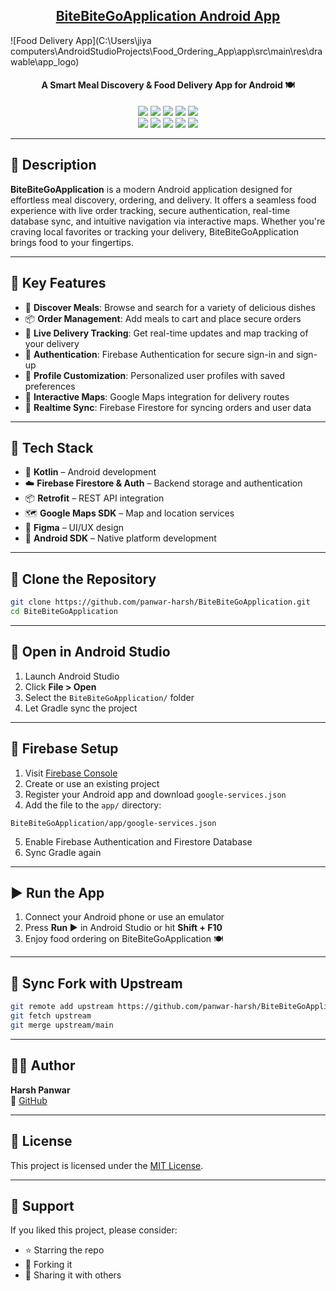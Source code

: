 <h2 align="center"><u>BiteBiteGoApplication Android App</u></h2>

![Food Delivery App](C:\Users\jiya computers\AndroidStudioProjects\Food_Ordering_App\app\src\main\res\drawable\app_logo)
<h4 align="center">A Smart Meal Discovery & Food Delivery App for Android 🍽️</h4>

<p align="center">
    <img src="https://img.shields.io/github/stars/panwar-harsh/BiteBiteGoApplication?style=for-the-badge&color=orange">
    <img src="https://img.shields.io/github/forks/panwar-harsh/BiteBiteGoApplication?style=for-the-badge&color=purple">
    <img src="https://img.shields.io/github/license/panwar-harsh/BiteBiteGoApplication?style=for-the-badge&color=blue">
    <img src="https://img.shields.io/github/issues/panwar-harsh/BiteBiteGoApplication?style=for-the-badge&color=red">
    <img src="https://img.shields.io/github/contributors/panwar-harsh/BiteBiteGoApplication?style=for-the-badge&color=cyan">
<br>
    <img src="https://img.shields.io/badge/Author-Harsh%20Panwar-magenta?style=flat-square">
    <img src="https://img.shields.io/badge/Open%20Source-Yes-brightgreen?style=flat-square">
    <img src="https://img.shields.io/badge/Maintained-Yes-cyan?style=flat-square">
    <img src="https://img.shields.io/badge/Made%20In-India-green?style=flat-square">
    <img src="https://img.shields.io/badge/Written%20In-Kotlin,%20Firebase,%20Retrofit,%20XML-blue?style=flat-square">
</p>

---

## 📝 Description

**BiteBiteGoApplication** is a modern Android application designed for effortless meal discovery, ordering, and delivery. It offers a seamless food experience with live order tracking, secure authentication, real-time database sync, and intuitive navigation via interactive maps. Whether you're craving local favorites or tracking your delivery, BiteBiteGoApplication brings food to your fingertips.

---

## 🔑 Key Features

- 🍛 **Discover Meals**: Browse and search for a variety of delicious dishes  
- 📦 **Order Management**: Add meals to cart and place secure orders  
- 🚚 **Live Delivery Tracking**: Get real-time updates and map tracking of your delivery  
- 🔐 **Authentication**: Firebase Authentication for secure sign-in and sign-up  
- 👤 **Profile Customization**: Personalized user profiles with saved preferences  
- 📍 **Interactive Maps**: Google Maps integration for delivery routes  
- 🔄 **Realtime Sync**: Firebase Firestore for syncing orders and user data  

---

## 🚀 Tech Stack

- 🧠 **Kotlin** – Android development  
- ☁️ **Firebase Firestore & Auth** – Backend storage and authentication  
- 📦 **Retrofit** – REST API integration  
- 🗺️ **Google Maps SDK** – Map and location services  
- 🎨 **Figma** – UI/UX design  
- 📱 **Android SDK** – Native platform development  

---

## 📁 Clone the Repository

```bash
git clone https://github.com/panwar-harsh/BiteBiteGoApplication.git
cd BiteBiteGoApplication
```

---

## 📂 Open in Android Studio

1. Launch Android Studio  
2. Click **File > Open**  
3. Select the `BiteBiteGoApplication/` folder  
4. Let Gradle sync the project  

---

## 🔧 Firebase Setup

1. Visit [Firebase Console](https://console.firebase.google.com/)  
2. Create or use an existing project  
3. Register your Android app and download `google-services.json`  
4. Add the file to the `app/` directory:

```
BiteBiteGoApplication/app/google-services.json
```

5. Enable Firebase Authentication and Firestore Database  
6. Sync Gradle again  

---

## ▶️ Run the App

1. Connect your Android phone or use an emulator  
2. Press **Run ▶️** in Android Studio or hit **Shift + F10**  
3. Enjoy food ordering on BiteBiteGoApplication 🍽️  

---

## 🔁 Sync Fork with Upstream

```bash
git remote add upstream https://github.com/panwar-harsh/BiteBiteGoApplication.git
git fetch upstream
git merge upstream/main
```

---

## 👨‍💻 Author

**Harsh Panwar**  
🔗 [GitHub](https://github.com/panwar-harsh)

---

## 📜 License

This project is licensed under the [MIT License](./LICENSE).

---

## 🙌 Support

If you liked this project, please consider:

- ⭐ Starring the repo  
- 🍴 Forking it  
- 📣 Sharing it with others  

